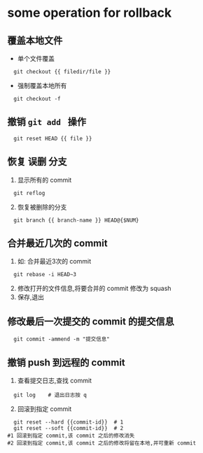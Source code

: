 # some operation for rollback

## 覆盖本地文件
- 单个文件覆盖
```
  git checkout {{ filedir/file }}
```
- 强制覆盖本地所有
```
  git checkout -f
```

## 撤销 `git add ` 操作
```
  git reset HEAD {{ file }}
```

## 恢复 误删 分支
1. 显示所有的 commit
```
  git reflog
```
2. 恢复被删除的分支
```
  git branch {{ branch-name }} HEAD@{$NUM}
```

## 合并最近几次的 commit
1. 如: 合并最近3次的 commit
```
  git rebase -i HEAD~3
```
2. 修改打开的文件信息,将要合并的 commit 修改为 squash
3. 保存,退出

## 修改最后一次提交的 commit 的提交信息
```
  git commit -ammend -m "提交信息"
```

## 撤销 push 到远程的 commit
1. 查看提交日志,查找 commit
```
  git log    # 退出日志按 q
```
2. 回滚到指定 commit
```
  git reset --hard {{commit-id}}  # 1
  git reset --soft {{commit-id}}  # 2
#1 回滚到指定 commit,该 commit 之后的修改消失
#2 回滚到指定 commit,该 commit 之后的修改将留在本地,并可重新 commit
```
